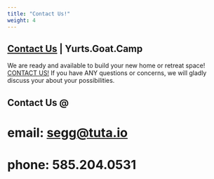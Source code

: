 ```yaml
---
title: "Contact Us!"
weight: 4
---
```


## [Contact Us](mailto:segg@tuta.io) | Yurts.Goat.Camp

We are ready and available to build your new home or retreat space! [CONTACT US!](mailto:segg@tuta.io) If you have ANY questions or concerns, we will gladly discuss your about your possibilities.

## Contact Us @
# email: [segg@tuta.io](mailto:segg@tuta.io)
# phone: 585.204.0531
